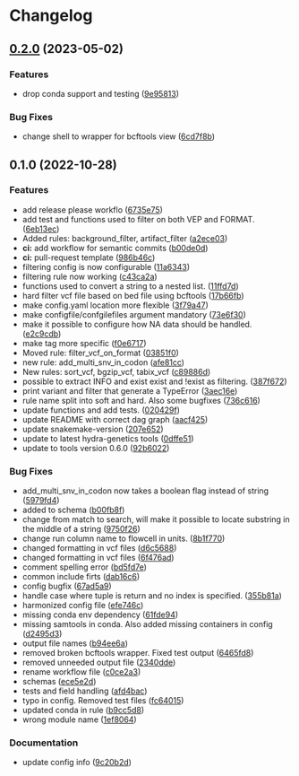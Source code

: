 # Changelog

## [0.2.0](https://www.github.com/hydra-genetics/filtering/compare/v0.1.0...v0.2.0) (2023-05-02)


### Features

* drop conda support and testing ([9e95813](https://www.github.com/hydra-genetics/filtering/commit/9e9581376103d72ca2424b2ffecb854e21aecf33))


### Bug Fixes

* change shell to wrapper for bcftools view ([6cd7f8b](https://www.github.com/hydra-genetics/filtering/commit/6cd7f8beb7dfc1ebf04dd94ffad7ba4b670be590))

## 0.1.0 (2022-10-28)


### Features

* add release please workflo ([6735e75](https://www.github.com/hydra-genetics/filtering/commit/6735e75406362e5bc62f5db5eede67556f8c1da7))
* add test and functions used to filter on both VEP and FORMAT. ([6eb13ec](https://www.github.com/hydra-genetics/filtering/commit/6eb13ec1e2a48f007156e786d982df649990ab52))
* Added rules: background_filter, artifact_filter ([a2ece03](https://www.github.com/hydra-genetics/filtering/commit/a2ece033b9b1c805962e4018f41aa0135da9716d))
* **ci:** add workflow for semantic commits ([b00de0d](https://www.github.com/hydra-genetics/filtering/commit/b00de0def422f62c84bfcc1f316cc4a5685d30c4))
* **ci:** pull-request template ([986b46c](https://www.github.com/hydra-genetics/filtering/commit/986b46cbd8760b7599ae2f3482941d3e575d05ff))
* filtering config is now configurable ([11a6343](https://www.github.com/hydra-genetics/filtering/commit/11a6343489c8d04e4a366963bc4bed87f6bdbb56))
* filtering rule now working ([c43ca2a](https://www.github.com/hydra-genetics/filtering/commit/c43ca2a62aa404912c7621f3d4cf44b5a1d475e8))
* functions used to convert a string to a nested list. ([11ffd7d](https://www.github.com/hydra-genetics/filtering/commit/11ffd7d0ca6c754404fc0d2b15231aed33a8d978))
* hard filter vcf file based on bed file using bcftools ([17b66fb](https://www.github.com/hydra-genetics/filtering/commit/17b66fb09cc327b4ca8b33df49607c645cb0e5a3))
* make config.yaml location more flexible ([3f79a47](https://www.github.com/hydra-genetics/filtering/commit/3f79a475d70809d7147015967fdf67d1485b479a))
* make configfile/confgilefiles argument mandatory ([73e6f30](https://www.github.com/hydra-genetics/filtering/commit/73e6f3022d71fa9056d6420cb0e6a19ee46a2452))
* make it possible to configure how NA data should be handled. ([e2c9cdb](https://www.github.com/hydra-genetics/filtering/commit/e2c9cdb8c47063ce32d9345c9a368c957cde4891))
* make tag more specific ([f0e6717](https://www.github.com/hydra-genetics/filtering/commit/f0e6717d1a472d937ddcb2ddeb26628535c61e9a))
* Moved rule: filter_vcf_on_format ([03851f0](https://www.github.com/hydra-genetics/filtering/commit/03851f0c0f1280e48a946c1153a15bbcf6db8b64))
* new rule: add_multi_snv_in_codon ([afe81cc](https://www.github.com/hydra-genetics/filtering/commit/afe81cc6d316df3eb2b086b6fe1ef2cae762f314))
* New rules: sort_vcf, bgzip_vcf, tabix_vcf ([c89886d](https://www.github.com/hydra-genetics/filtering/commit/c89886dd2e453110da0724a21821cbf7378c97ce))
* possible to extract INFO and exist exist and !exist as filtering. ([387f672](https://www.github.com/hydra-genetics/filtering/commit/387f672ce378c4789b7a27ea6d3b52729095bacc))
* print variant and filter that generate a TypeError ([3aec16e](https://www.github.com/hydra-genetics/filtering/commit/3aec16ee5277ff3a42a46f27264155de00beee3e))
* rule name split into soft and hard. Also some bugfixes ([736c616](https://www.github.com/hydra-genetics/filtering/commit/736c616909bcb5c1eefb2e2d28f80471efdd63e4))
* update functions and add tests. ([020429f](https://www.github.com/hydra-genetics/filtering/commit/020429fbd9527343216bb29bb11768ff1bbc5aa6))
* update README with correct dag graph ([aacf425](https://www.github.com/hydra-genetics/filtering/commit/aacf4257534e807105f9822849a1e4c7d073b6ec))
* update snakemake-version ([207e652](https://www.github.com/hydra-genetics/filtering/commit/207e65214b6845f5a58346489bd941ead0281cf9))
* update to latest hydra-genetics tools ([0dffe51](https://www.github.com/hydra-genetics/filtering/commit/0dffe51ace6afae857941d2674c3c4024680c58c))
* update to tools version 0.6.0 ([92b6022](https://www.github.com/hydra-genetics/filtering/commit/92b6022ad1ece221be0280bd2cb2f5196ffe71aa))


### Bug Fixes

* add_multi_snv_in_codon now takes a boolean flag instead of string ([5979fd4](https://www.github.com/hydra-genetics/filtering/commit/5979fd4031d8201e330a5e568ec394315478d3b7))
* added to schema ([b00fb8f](https://www.github.com/hydra-genetics/filtering/commit/b00fb8fd78dc1885e56bb9f6e0872ba228216100))
* change from match to search, will make it possible to locate substring in the middle of a string ([9750f26](https://www.github.com/hydra-genetics/filtering/commit/9750f267679d944b0fdae6759d4ee1108ed3649d))
* change run column name to flowcell in units. ([8b1f770](https://www.github.com/hydra-genetics/filtering/commit/8b1f7704502946267272e902c58e93401203ea36))
* changed formatting in vcf files ([d6c5688](https://www.github.com/hydra-genetics/filtering/commit/d6c56883bc155d096231690c065342c12fd969af))
* changed formatting in vcf files ([6f476ad](https://www.github.com/hydra-genetics/filtering/commit/6f476adbcc9d921cc92572a126785b8092cc2fde))
* comment spelling error ([bd5fd7e](https://www.github.com/hydra-genetics/filtering/commit/bd5fd7e81bff65748dcfb9d436d7d2631b47318f))
* common include firts ([dab16c6](https://www.github.com/hydra-genetics/filtering/commit/dab16c662af844b38482cf8c8449e6c6f91ef6be))
* config bugfix ([67ad5a9](https://www.github.com/hydra-genetics/filtering/commit/67ad5a9229f0dbb053de7681f3ffd68e303c69ad))
* handle case where tuple is return and no index is specified. ([355b81a](https://www.github.com/hydra-genetics/filtering/commit/355b81a302bfafb1c238e6e0820e6c1159ebc389))
* harmonized config file ([efe746c](https://www.github.com/hydra-genetics/filtering/commit/efe746c155c08413a1a7b80ca3a0c5c93a4cf694))
* missing conda env dependency ([61fde94](https://www.github.com/hydra-genetics/filtering/commit/61fde941e5b64dfb5a2e02f79fc4e699e957087f))
* missing samtools in conda. Also added missing containers in config ([d2495d3](https://www.github.com/hydra-genetics/filtering/commit/d2495d32cf30e15196d0efe839682fd298786032))
* output file names ([b94ee6a](https://www.github.com/hydra-genetics/filtering/commit/b94ee6a9be0c7ac3dd9e87f9eb4b429698797a59))
* removed broken bcftools wrapper. Fixed test output ([6465fd8](https://www.github.com/hydra-genetics/filtering/commit/6465fd8da3d6ea0f1c6e383f72726c2446462764))
* removed unneeded output file ([2340dde](https://www.github.com/hydra-genetics/filtering/commit/2340dde55991334ee313ec8ceaf300e471c75997))
* rename workflow file ([c0ce2a3](https://www.github.com/hydra-genetics/filtering/commit/c0ce2a3372b8a72e53eb1c487d681cbfb635c3bd))
* schemas ([ece5e2d](https://www.github.com/hydra-genetics/filtering/commit/ece5e2daeb6c5ba2d5a82ba1561da48f49f12ad6))
* tests and field handling ([afd4bac](https://www.github.com/hydra-genetics/filtering/commit/afd4bacabe5c2ba06edb8a79e39c1ba78b46971c))
* typo in config. Removed test files ([fc64015](https://www.github.com/hydra-genetics/filtering/commit/fc64015f089ccf292ca3e160d415872cf36f83cb))
* updated conda in rule ([b9cc5d8](https://www.github.com/hydra-genetics/filtering/commit/b9cc5d880eba2b3296c4c9cd6ca86f8740f6530a))
* wrong module name ([1ef8064](https://www.github.com/hydra-genetics/filtering/commit/1ef80643a445da20f50a0b2f7d0a782eef9796a3))


### Documentation

* update config info ([9c20b2d](https://www.github.com/hydra-genetics/filtering/commit/9c20b2d142a7fb277e5c46976e2c0433876a2599))
